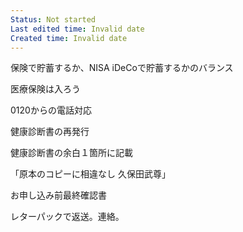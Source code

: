 ```yaml
---
Status: Not started
Last edited time: Invalid date
Created time: Invalid date
---
```

保険で貯蓄するか、NISA iDeCoで貯蓄するかのバランス

医療保険は入ろう

  

0120からの電話対応

健康診断書の再発行

健康診断書の余白１箇所に記載

「原本のコピーに相違なし 久保田武尊」

お申し込み前最終確認書

レターパックで返送。連絡。